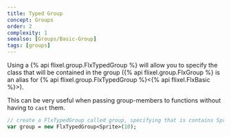 ```yaml
---
title: Typed Group
concept: Groups
order: 2
complexity: 1
seealso: [Groups/Basic-Group]
tags: [groups]
---
```

Using a {% api flixel.group.FlxTypedGroup %} will allow you to specify the class that will be contained in the group ({% api flixel.group.FlxGroup %} is an alias for {% api flixel.group.FlxTypedGroup %}&lt;{% api flixel.FlxBasic %}&gt;).

This can be very useful when passing group-members to functions without having to `cast` them.

```haxe
// create a FlxTypedGroup called group, specifying that is contains Sprite objects, and has a maximum of 10
var group = new FlxTypedGroup<Sprite>(10);
```
